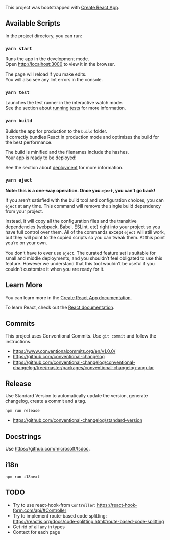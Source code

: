 This project was bootstrapped with [Create React App](https://github.com/facebook/create-react-app).

## Available Scripts

In the project directory, you can run:

### `yarn start`

Runs the app in the development mode.<br />
Open [http://localhost:3000](http://localhost:3000) to view it in the browser.

The page will reload if you make edits.<br />
You will also see any lint errors in the console.

### `yarn test`

Launches the test runner in the interactive watch mode.<br />
See the section about [running tests](https://facebook.github.io/create-react-app/docs/running-tests) for more information.

### `yarn build`

Builds the app for production to the `build` folder.<br />
It correctly bundles React in production mode and optimizes the build for the best performance.

The build is minified and the filenames include the hashes.<br />
Your app is ready to be deployed!

See the section about [deployment](https://facebook.github.io/create-react-app/docs/deployment) for more information.

### `yarn eject`

**Note: this is a one-way operation. Once you `eject`, you can’t go back!**

If you aren’t satisfied with the build tool and configuration choices, you can `eject` at any time. This command will remove the single build dependency from your project.

Instead, it will copy all the configuration files and the transitive dependencies (webpack, Babel, ESLint, etc) right into your project so you have full control over them. All of the commands except `eject` will still work, but they will point to the copied scripts so you can tweak them. At this point you’re on your own.

You don’t have to ever use `eject`. The curated feature set is suitable for small and middle deployments, and you shouldn’t feel obligated to use this feature. However we understand that this tool wouldn’t be useful if you couldn’t customize it when you are ready for it.

## Learn More

You can learn more in the [Create React App documentation](https://facebook.github.io/create-react-app/docs/getting-started).

To learn React, check out the [React documentation](https://reactjs.org/).

## Commits

This project uses Conventional Commits. Use `git commit` and follow the instructions.

- https://www.conventionalcommits.org/en/v1.0.0/
- https://github.com/conventional-changelog
- https://github.com/conventional-changelog/conventional-changelog/tree/master/packages/conventional-changelog-angular

## Release

Use Standard Version to automatically update the version, generate changelog, create a commit and a tag.

```sh
npm run release
```

- https://github.com/conventional-changelog/standard-version

## Docstrings

Use https://github.com/microsoft/tsdoc.

## i18n

```sh
npm run i18next
```

## TODO

- Try to use react-hook-from `Controller`: https://react-hook-form.com/api/#Controller
- Try to implement route-based code splitting: https://reactjs.org/docs/code-splitting.html#route-based-code-splitting
- Get rid of all `any` in types
- Context for each page
